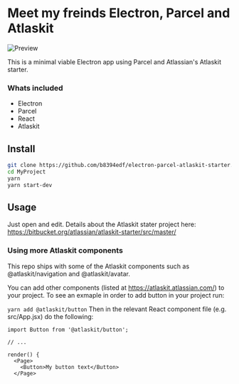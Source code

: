 # Meet my freinds Electron, Parcel and Atlaskit

![Preview](https://i.imgur.com/S7nZJZ4.jpg)

This is a minimal viable Electron app using Parcel and Atlassian's Atlaskit starter.

### Whats included
  - Electron
  - Parcel
  - React
  - Atlaskit
  
  
## Install
```bash
git clone https://github.com/b8394edf/electron-parcel-atlaskit-starter.git MyProject
cd MyProject
yarn
yarn start-dev
```

## Usage
Just open and edit. Details about the Atlaskit stater project here: https://bitbucket.org/atlassian/atlaskit-starter/src/master/


### Using more Atlaskit components
This repo ships with some of the Atlaskit components such as @atlaskit/navigation and @atlaskit/avatar.

You can add other components (listed at https://atlaskit.atlassian.com/) to your project. To see an exmaple in order to add button in your project run:

```yarn add @atlaskit/button```
Then in the relevant React component file (e.g. src/App.jsx) do the following:

```
import Button from '@atlaskit/button';

// ...

render() {
  <Page>
    <Button>My button text</Button>
  </Page>
```
